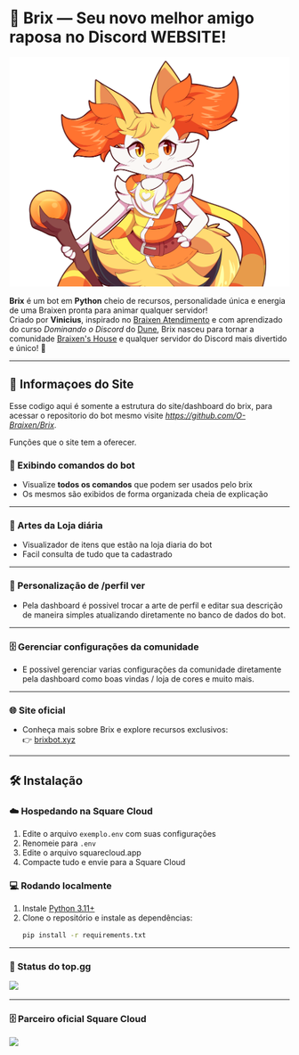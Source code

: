 # 🦊 Brix — Seu novo melhor amigo raposa no Discord WEBSITE!

![Brix Website](src/web/assets/img/image_comandos.png)

**Brix** é um bot em **Python** cheio de recursos, personalidade única e energia de uma Braixen pronta para animar qualquer servidor!  
Criado por **Vinicius**, inspirado no [Braixen Atendimento](https://github.com/O-Braixen/Braixen-Atendimento) e com aprendizado do curso *Dominando o Discord* do [Dune](https://www.youtube.com/@DuneDiscord), Brix nasceu para tornar a comunidade [Braixen's House](https://discord.gg/ZRHwWydQFu) e qualquer servidor do Discord mais divertido e único! 🌟

---

## 🚀 Informaçoes do Site

Esse codigo aqui é somente a estrutura do site/dashboard do brix, para acessar o repositorio do bot mesmo visite *https://github.com/O-Braixen/Brix*.

Funções que o site tem a oferecer.

### 🤖 Exibindo comandos do bot
- Visualize **todos os comandos** que podem ser usados pelo brix  
- Os mesmos são exibidos de forma organizada cheia de explicação

---

### 🎨 Artes da Loja diária
- Visualizador de itens que estão na loja diaria do bot
- Facil consulta de tudo que ta cadastrado

---

### 🦊 Personalização de /perfil ver
- Pela dashboard é possivel trocar a arte de perfil e editar sua descrição de maneira simples atualizando diretamente no banco de dados do bot.

---

### 🗄️ Gerenciar configurações da comunidade
- E possivel gerenciar varias configurações da comunidade diretamente pela dashboard como boas vindas / loja de cores e muito mais.

---

### 🌐 Site oficial
- Conheça mais sobre Brix e explore recursos exclusivos:  
👉 [brixbot.xyz](http://brixbot.xyz/)

---

## 🛠️ Instalação

### ☁️ Hospedando na Square Cloud
1. Edite o arquivo `exemplo.env` com suas configurações  
2. Renomeie para `.env`  
3. Edite o arquivo squarecloud.app
4. Compacte tudo e envie para a Square Cloud  

### 💻 Rodando localmente
1. Instale [Python 3.11+](https://www.python.org/downloads/)  
2. Clone o repositório e instale as dependências:
   ```bash
   pip install -r requirements.txt


---

### 🦊 Status do top.gg

<a href="https://top.gg/bot/983000989894336592">
  <img src="https://top.gg/api/widget/983000989894336592.svg">
</a>


---

### 🗄️ Parceiro oficial Square Cloud

<a href="https://squarecloud.app/">
  <img src="https://cdn.squarecloud.app/assets/github-readme.png">
</a>



